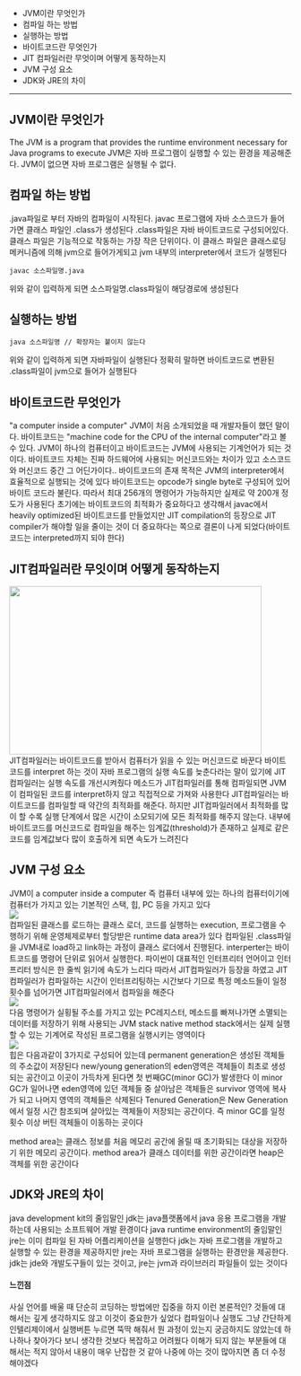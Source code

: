 * JVM이란 무엇인가
* 컴파일 하는 방법
* 실행하는 방법
* 바이트코드란 무엇인가
* JIT 컴파일러란 무엇이며 어떻게 동작하는지
* JVM 구성 요소
* JDK와 JRE의 차이
__________

## JVM이란 무엇인가
The JVM is a program that provides the runtime environment necessary for Java programs to execute
JVM은 자바 프로그램이 실행할 수 있는 환경을 제공해준다. JVM이 없으면 자바 프로그램은 실행될 수 없다.

## 컴파일 하는 방법
.java파일로 부터 자바의 컴파일이 시작된다. javac 프로그램에 자바 소스코드가 들어가면 클래스 파일인 .class가 생성된다
.class파일은 자바 바이트코드로 구성되어있다. 클래스 파일은 기능적으로 작동하는 가장 작은 단위이다.
이 클래스 파일은 클래스로딩 메커니즘에 의해 jvm으로 들어가게되고 jvm 내부의 interpreter에서 코드가 실행된다
```
javac 소스파일명.java
```
위와 같이 입력하게 되면 소스파일명.class파일이 해당경로에 생성된다

## 실행하는 방법
```
java 소스파일명 // 확장자는 붙이지 않는다
```
위와 같이 입력하게 되면 자바파일이 실행된다 정확히 말하면 바이트코드로 변환된 .class파일이 jvm으로 들어가 실행된다

## 바이트코드란 무엇인가
"a computer inside a computer" JVM이 처음 소개되었을 때 개발자들이 했던 말이다.
바이트코드는 "machine code for the CPU of the internal computer"라고 볼 수 있다.
JVM이 하나의 컴퓨터이고 바이트코드는 JVM에 사용되는 기계언어가 되는 것이다.
바이트코드 자체는 진짜 하드웨어에 사용되는 머신코드와는 차이가 있고 소스코드와 머신코드 중간 그 어딘가이다..
바이트코드의 존재 목적은 JVM의 interpreter에서 효율적으로 실행되는 것에 있다
바이트코드는 opcode가 single byte로 구성되어 있어 바이트 코드라 불린다. 따라서 최대 256개의 명령어가 가능하지만 실제로 약 200개 정도가 사용된다
초기에는 바이트코드의 최적화가 중요하다고 생각해서 javac에서 heavily optimized된 바이트코드를 만들었지만 JIT compilation의 등장으로
JIT compiler가 해야할 일을 줄이는 것이 더 중요하다는 쪽으로 결론이 나게 되었다(바이트코드는 interpreted까지 되야 한다)

## JIT컴파일러란 무잇이며 어떻게 동작하는지
<img src="https://blog.kakaocdn.net/dn/cHjtfE/btqxxbXAtjD/Bmr5hhVZEzpkVDYfvcEu61/img.png" width="450px" height="300px"></img><br/>
JIT컴파일러는 바이트코드를 받아서 컴퓨터가 읽을 수 있는 머신코드로 바꾼다
바이트코드를 interpret 하는 것이 자바 프로그램의 실행 속도를 늦춘다라는 말이 있기에 JIT컴파일러는 실행 속도를 개선시켜줬다
메소드가 JIT컴파일러를 통해 컴파일되면 JVM이 컴파일된 코드를 interpret하지 않고 직접적으로 가져와 사용한다
JIT컴파일러는 바이트코드를 컴파일할 때 약간의 최적화를 해준다. 하지만 JIT컴파일러에서 최적화를 많이 할 수록 실행 단계에서 많은 시간이 소모되기에
모든 최적화를 해주지 않는다.
내부에 바이트코드를 머신코드로 컴파일을 해주는 임계값(threshold)가 존재하고 실제로 같은 코드를 임계값보다 많이 호출하게 되면 속도가 느려진다

## JVM 구성 요소
JVM이 a computer inside a computer 즉 컴퓨터 내부에 있는 하나의 컴퓨터이기에 컴퓨터가 가지고 있는 기본적인 스택, 힙, PC 등을 가지고 있다
<br/><img src="https://blog.kakaocdn.net/dn/bCbjhU/btqP4lHUosS/BKeS6sZJxqSQlaCpRDr4kk/img.png"></img><br/>
컴파일된 클래스를 로드하는 클래스 로더, 코드를 실행하는 execution, 프로그램을 수행하기 위해 운영체제로부터 할당받은 runtime data area가 있다
컴파일된 .class파일을 JVM내로 load하고 link하는 과정이 클래스 로더에서 진행된다.
interperter는 바이트코드를 명령어 단위로 읽어서 실행한다. 파이썬이 대표적인 인터프리터 언어이고 인터프리터 방식은 한 줄씩 읽기에 속도가 느리다
따라서 JIT컴파일러가 등장을 하였고 JIT컴파일러가 컴파일하는 시간이 인터프리팅하는 시간보다 기므로 특정 메소드들이 일정 횟수를 넘어가면 JIT컴파일러에서 컴파일을 해준다
<br/><img src="https://img1.daumcdn.net/thumb/R1280x0/?scode=mtistory2&fname=https%3A%2F%2Fblog.kakaocdn.net%2Fdn%2FNRdcI%2FbtqQee8MSOa%2Fg0BkKjZ6hoQ4fv7obHVwm0%2Fimg.png"></img><br/>
다음 명령어가 실횡될 주소를 가지고 있는 PC레지스터, 메소드를 빠져나가면 소멸되는 데이터를 저장하기 위해 사용되는 JVM stack
native method stack에서는 실제 실행할 수 있는 기계어로 작성된 프로그램을 실행시키는 영역이다
<br/><img src="https://img1.daumcdn.net/thumb/R1280x0/?scode=mtistory2&fname=https%3A%2F%2Fblog.kakaocdn.net%2Fdn%2FUmvqI%2FbtqP12u6HDs%2FiIVNG8q95U0299Dq0vRHOk%2Fimg.png"></img><br/>
힙은 다음과같이 3가지로 구성되어 있는데
permanent generation은 생성된 객체들의 주소값이 저장된다
new/young generation의 eden영역은 객체들이 최초로 생성되는 공간이고 이곳이 가득차게 된다면 첫 번째GC(minor GC)가 발생한다
이 minor GC가 일어나면 eden영역에 있던 객체들 중 살아남은 객체들은 survivor 영역에 복사가 되고 나머지 영역의 객체들은 삭제된다
Tenured Generation은 New Generation에서 일정 시간 참조되며 살아있는 객체들이 저장되는 공간이다. 
즉 minor GC를 일정 횟수 이상 버틴 객체들이 이동하는 곳이다

method area는 클래스 정보를 처음 메모리 공간에 올릴 때 초기화되는 대상을 저장하기 위한 메모리 공간이다.
method area가 클래스 데이터를 위한 공간이라면 heap은 객체를 위한 공간이다

## JDK와 JRE의 차이
java development kit의 줄임말인 jdk는 java플랫폼에서 java 응용 프로그램을 개발하는데 사용되는 소프트웨어 개발 환경이다
java runtime environment의 줄임말인 jre는 이미 컴파일 된 자바 어플리케이션을 실행한다
jdk는 자바 프로그램을 개발하고 실행할 수 있는 환경을 제공하지만 jre는 자바 프로그램을 실행하는 환경만을 제공한다.
jdk는 jde와 개발도구들이 있는 것이고, jre는 jvm과 라이브러리 파일들이 있는 것이다


#### 느낀점
사실 언어를 배울 때 단순히 코딩하는 방법에만 집중을 하지 이런 본론적인? 것들에 대해서는 깊게 생각하지도 않고 이것이 중요한가 싶었다
컴파일이나 실행도 그냥 간단하게 인텔리제이에서 실행버튼 누르면 뚝딱 해줘서 뭔 과정이 있는지 궁금하지도 않았는데
하나하나 찾아가다 보니 생각한 것보다 복잡하고 어려웠다
이해가 되지 않는 부분들에 대해서는 적지 않아서 내용이 매우 난잡한 것 같아 나중에 아는 것이 많아지면 좀 더 수정해야겠다
